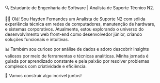 🔍 Estudante de Engenharia de Software | Analista de Suporte Técnico N2.

👨‍💻 Olá! Sou Hayden Fernandes um Analista de Suporte N2 com sólida experiência técnica em redes de computadores, manutenção de hardware, e sistemas corporativos. Atualmente, estou explorando o universo do desenvolvimento web front-end como desenvolvedor júnior, criando soluções funcionais e intuitivas.  

📊 Também sou curioso por análise de dados e adoro descobrir insights valiosos por meio de ferramentas e técnicas analíticas. Minha jornada é guiada por aprendizado constante e pela paixão por resolver problemas complexos com criatividade e eficiência.  

🚀 Vamos construir algo incrível juntos!  
